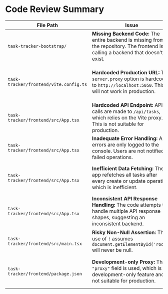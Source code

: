 # Code Review Summary

| File Path                               | Issue                                                                                                                               | Criticality | Recommendation                                                                                                                                                                                                                                                                                            |
| --------------------------------------- | ----------------------------------------------------------------------------------------------------------------------------------- | ----------- | --------------------------------------------------------------------------------------------------------------------------------------------------------------------------------------------------------------------------------------------------------------------------------------------------------- |
| `task-tracker-bootstrap/`               | **Missing Backend Code:** The entire backend is missing from the repository. The frontend is calling a backend that doesn't exist.        | **Critical**  | The backend code needs to be added to the repository. The current `backend` directory only contains assignment instructions.                                                                                                                                                                              |
| `task-tracker/frontend/vite.config.ts`  | **Hardcoded Production URL:** The `server.proxy` option is hardcoded to `http://localhost:5050`. This will not work in production.     | **High**      | Use environment variables to manage the API URL. Create `.env` and `.env.production` files and use `import.meta.env.VITE_API_URL` in the code.                                                                                                                                                             |
| `task-tracker/frontend/src/App.tsx`     | **Hardcoded API Endpoint:** API calls are made to `/api/tasks`, which relies on the Vite proxy. This is not suitable for production.    | **High**      | Use a full URL for API calls, constructed from an environment variable (e.g., `import.meta.env.VITE_API_URL`).                                                                                                                                                                                              |
| `task-tracker/frontend/src/App.tsx`     | **Inadequate Error Handling:** API errors are only logged to the console. Users are not notified of failed operations.              | **Medium**    | Implement user-facing error messages. Use a state variable to store error information and display it in the UI.                                                                                                                                                                                               |
| `task-tracker/frontend/src/App.tsx`     | **Inefficient Data Fetching:** The app refetches all tasks after every create or update operation, which is inefficient.              | **Low**       | Implement optimistic updates to improve the user experience. Update the local state immediately and roll back only if the API call fails.                                                                                                                                                                 |
| `task-tracker/frontend/src/App.tsx`     | **Inconsistent API Response Handling:** The code attempts to handle multiple API response shapes, suggesting an inconsistent backend. | **Medium**    | The backend should be updated to return a consistent response format for the same endpoint.                                                                                                                                                                                                               |
| `task-tracker/frontend/src/main.tsx`      | **Risky Non-Null Assertion:** The use of `!` assumes `document.getElementById('root')` will never be null.                          | **Low**       | Add a null check for the root element before rendering the application to make the code more robust.                                                                                                                                                                                                      |
| `task-tracker/frontend/package.json`    | **Development-only Proxy:** The `"proxy"` field is used, which is a development-only feature and not suitable for production.       | **High**      | Remove the `"proxy"` field and use environment variables for the API URL, along with a proper CORS configuration on the backend.                                                                                                                                                                            | 